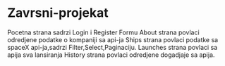 # Zavrsni-projekat

Pocetna strana sadrzi Login i Register Formu
About strana povlaci odredjene podatke o kompaniji sa api-ja
Ships strana povlaci podatke sa spaceX api-ja,sadrzi Filter,Select,Paginaciju.
Launches strana povlaci sa apija sva lansiranja
History strana povlaci odredjene dogadjaje sa apija.
